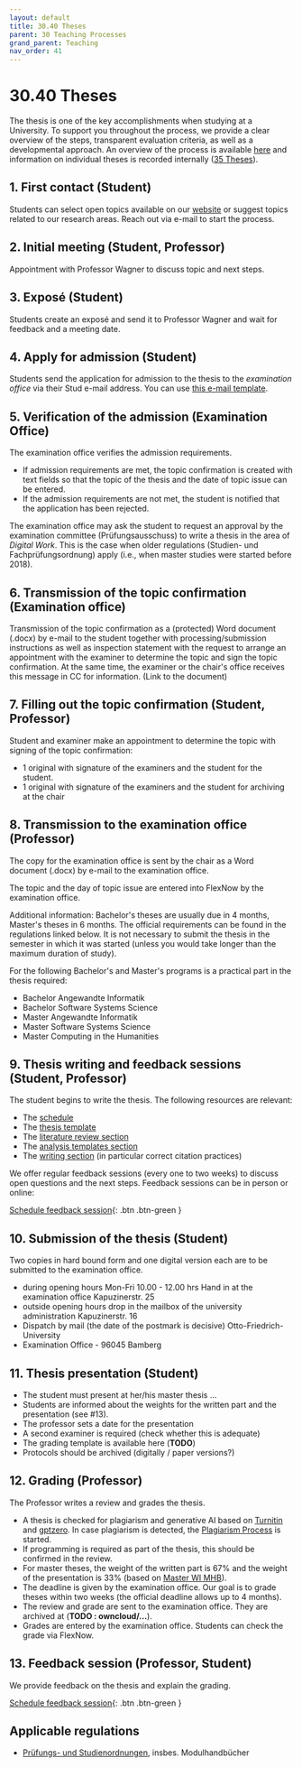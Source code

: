 ```yaml
---
layout: default
title: 30.40 Theses
parent: 30 Teaching Processes
grand_parent: Teaching
nav_order: 41
---
```


# 30.40 Theses

The thesis is one of the key accomplishments when studying at a University. To support you throughout the process, we provide a clear overview of the steps, transparent evaluation criteria, as well as a developmental approach.
An overview of the process is available [here](30.40.theses_process.html) and information on individual theses is recorded internally ([35 Theses](../35_theses.html)).

## 1. First contact (Student)

Students can select open topics available on our [website](https://www.uni-bamberg.de/digital-work/studium/abschlussarbeiten/) or suggest topics related to our research areas.
Reach out via e-mail to start the process.

## 2. Initial meeting (Student, Professor)

Appointment with Professor Wagner to discuss topic and next steps.

## 3. Exposé (Student)

Students create an exposé and send it to Professor Wagner and wait for feedback and a meeting date.

## 4. Apply for admission (Student)

Students send the application for admission to the thesis to the *examination office* via their Stud e-mail address. You can use [this e-mail template](30.40.thesis_admission_mail.html).

## 5. Verification of the admission (Examination Office)

The examination office verifies the admission requirements.

- If admission requirements are met, the topic confirmation is created with text fields so that the topic of the thesis and the date of topic issue can be entered.
- If the admission requirements are not met, the student is notified that the application has been rejected.

The examination office may ask the student to request an approval by the examination committee (Prüfungsausschuss) to write a thesis in the area of *Digital Work*. This is the case when older regulations (Studien- und Fachprüfungsordnung) apply (i.e., when master studies were started before 2018).

## 6. Transmission of the topic confirmation (Examination office)

Transmission of the topic confirmation as a (protected) Word document (.docx) by e-mail to the student together with processing/submission instructions as well as inspection statement with the request to arrange an appointment with the examiner to determine the topic and sign the topic confirmation. At the same time, the examiner or the chair's office receives this message in CC for information.
(Link to the document)

## 7. Filling out the topic confirmation (Student, Professor)

Student and examiner make an appointment to determine the topic with signing of the topic confirmation:

- 1 original with signature of the examiners and the student for the student.
- 1 original with signature of the examiners and the student for archiving at the chair

## 8. Transmission to the examination office (Professor)

The copy for the examination office is sent by the chair as a Word document (.docx) by e-mail to the examination office.

The topic and the day of topic issue are entered into FlexNow by the examination office.

Additional information: Bachelor's theses are usually due in 4 months, Master's theses in 6 months. The official requirements can be found in the regulations linked below.
It is not necessary to submit the thesis in the semester in which it was started (unless you would take longer than the maximum duration of study).

For the following Bachelor's and Master's programs is a practical part in the thesis required:

- Bachelor Angewandte Informatik
- Bachelor Software Systems Science
- Master Angewandte Informatik
- Master Software Systems Science
- Master Computing in the Humanities

## 9. Thesis writing and feedback sessions (Student, Professor)

The student begins to write the thesis. The following resources are relevant:

- The [schedule](30.40.theses_schedule.html)
- The [thesis template](https://github.com/digital-work-lab/thesis-template)
- The [literature review section](../../research/20_processes/20.10.literature-review.html)
- The [analysis templates section](../../research/20_processes/20.21.analysis-templates.html)
- The [writing section](../../research/20_processes/20.29.writing.html) (in particular correct citation practices)

We offer regular feedback sessions (every one to two weeks) to discuss open questions and the next steps. Feedback sessions can be in person or online:

[Schedule feedback session](https://calendly.com/gerit-wagner/30min){: .btn .btn-green }

## 10. Submission of the thesis (Student)

Two copies in hard bound form and one digital version each are to be submitted to the examination office.

- during opening hours Mon-Fri 10.00 - 12.00 hrs Hand in at the examination office Kapuzinerstr. 25
- outside opening hours drop in the mailbox of the university administration Kapuzinerstr. 16
- Dispatch by mail (the date of the postmark is decisive) Otto-Friedrich-University 
- Examination Office - 96045 Bamberg

## 11. Thesis presentation (Student)

- The student must present at her/his master thesis ...
- Students are informed about the weights for the written part and the presentation (see #13).
- The professor sets a date for the presentation
- A second examiner is required (check whether this is adequate)
- The grading template is available here (**TODO**)
- Protocols should be archived (digitally / paper versions?)

## 12. Grading (Professor)

The Professor writes a review and grades the thesis.

- A thesis is checked for plagiarism and generative AI based on [Turnitin](https://www.uni-bamberg.de/its/turnitin) and [gptzero](https://gptzero.me). In case plagiarism is detected, the [Plagiarism Process](30.52.plagiarism.html) is started.
- If programming is required as part of the thesis, this should be confirmed in the review.
- For master theses, the weight of the written part is 67% and the weight of the presentation is 33% (based on [Master WI MHB](https://www.uni-bamberg.de/fileadmin/abt-studium/Modulhandbuecher/WIAI/WI/Master/MHB_MA_WI_2018.pdf)).
- The deadline is given by the examination office. Our goal is to grade theses within two weeks (the official deadline allows up to 4 months). 
- The review and grade are sent to the examination office. They are archived at (**TODO : owncloud/...**).
- Grades are entered by the examination office. Students can check the grade via FlexNow.

## 13. Feedback session (Professor, Student)

We provide feedback on the thesis and explain the grading.

[Schedule feedback session](https://calendly.com/gerit-wagner/30min){: .btn .btn-green }

## Applicable regulations

<!-- 
- Bachelor Business Information Systems
- Bachelor International Information Systems Management
- Bachelor Angewandte Informatik
- Bachelor Software Systems Science
- Master Business Information Systems
- Master International Information Systems Management
- Master Angewandte Informatik
- Master Software Systems Science
- Master Computing in the Humanities
 -->

- [Prüfungs- und Studienordnungen](https://www.uni-bamberg.de/abt-studium/aufgaben/pruefungs-studienordnungen/), insbes. Modulhandbücher
